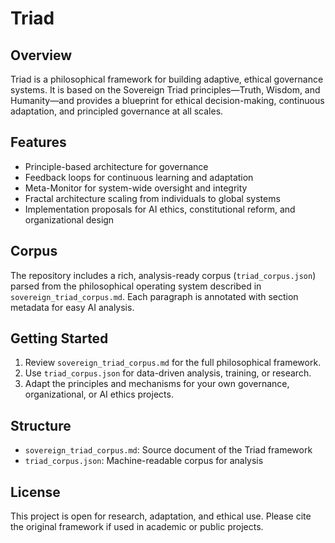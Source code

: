 # Triad

## Overview
Triad is a philosophical framework for building adaptive, ethical governance systems. It is based on the Sovereign Triad principles—Truth, Wisdom, and Humanity—and provides a blueprint for ethical decision-making, continuous adaptation, and principled governance at all scales.

## Features
- Principle-based architecture for governance
- Feedback loops for continuous learning and adaptation
- Meta-Monitor for system-wide oversight and integrity
- Fractal architecture scaling from individuals to global systems
- Implementation proposals for AI ethics, constitutional reform, and organizational design

## Corpus
The repository includes a rich, analysis-ready corpus (`triad_corpus.json`) parsed from the philosophical operating system described in `sovereign_triad_corpus.md`. Each paragraph is annotated with section metadata for easy AI analysis.

## Getting Started
1. Review `sovereign_triad_corpus.md` for the full philosophical framework.
2. Use `triad_corpus.json` for data-driven analysis, training, or research.
3. Adapt the principles and mechanisms for your own governance, organizational, or AI ethics projects.

## Structure
- `sovereign_triad_corpus.md`: Source document of the Triad framework
- `triad_corpus.json`: Machine-readable corpus for analysis

## License
This project is open for research, adaptation, and ethical use. Please cite the original framework if used in academic or public projects.